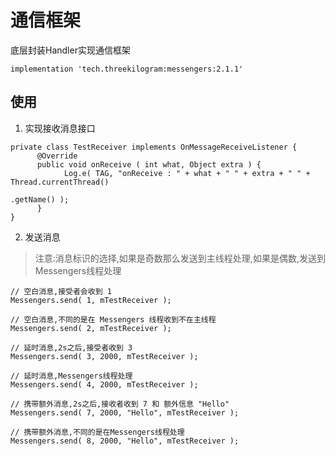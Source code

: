 # 通信框架

底层封装Handler实现通信框架

```
implementation 'tech.threekilogram:messengers:2.1.1'
```

## 使用

1. 实现接收消息接口

```
private class TestReceiver implements OnMessageReceiveListener {
      @Override
      public void onReceive ( int what, Object extra ) {
            Log.e( TAG, "onReceive : " + what + " " + extra + " " + Thread.currentThread()
                                                                          .getName() );
      }
}
```

2. 发送消息

> 注意:消息标识的选择,如果是奇数那么发送到主线程处理,如果是偶数,发送到Messengers线程处理

```
// 空白消息,接受者会收到 1
Messengers.send( 1, mTestReceiver );

// 空白消息,不同的是在 Messengers 线程收到不在主线程
Messengers.send( 2, mTestReceiver );
```

```
// 延时消息,2s之后,接受者收到 3
Messengers.send( 3, 2000, mTestReceiver );

// 延时消息,Messengers线程处理
Messengers.send( 4, 2000, mTestReceiver );
```

```
// 携带额外消息,2s之后,接收者收到 7 和 额外信息 "Hello"
Messengers.send( 7, 2000, "Hello", mTestReceiver );

// 携带额外消息,不同的是在Messengers线程处理
Messengers.send( 8, 2000, "Hello", mTestReceiver );
```
